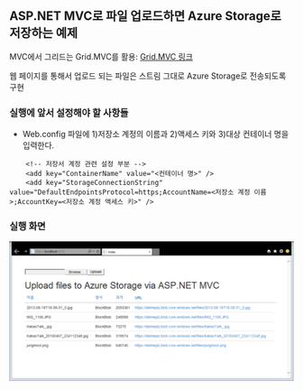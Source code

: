 ﻿## ASP.NET MVC로 파일 업로드하면 Azure Storage로 저장하는 예제
MVC에서 그리드는 Grid.MVC를 활용: [Grid.MVC 링크](https://gridmvc.codeplex.com/)

웹 페이지를 통해서 업로드 되는 파일은 스트림 그대로 Azure Storage로 전송되도록 구현

### 실행에 앞서 설정해야 할 사항들
- Web.config 파일에 1)저장소 계정의 이름과 2)액세스 키와 3)대상 컨테이너 명을 입력한다.
```
	<!-- 저장서 계정 관련 설정 부분 -->
    <add key="ContainerName" value="<컨테이너 명>" />
    <add key="StorageConnectionString" value="DefaultEndpointsProtocol=https;AccountName=<저장소 계정 이름>;AccountKey=<저장소 계정 액세스 키>" />
```
### 실행 화면
  ![실행화면](https://github.com/jiyongseong/AzurePaaSHol/blob/master/AzureFileUploadWeb/images/azureStorageUpload.png?raw=true)

